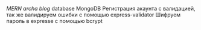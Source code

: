 *MERN archa blog*
database MongoDB
Регистрация акаунта с валидацией, так же валидируем ошибки с помощью express-validator
Шифруем пароль в expresse с помощью bcrypt
